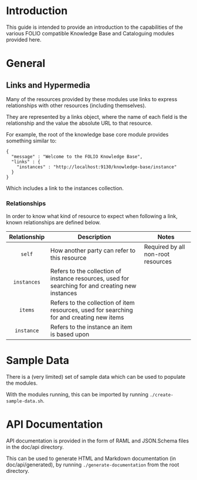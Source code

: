 # Introduction

This guide is intended to provide an introduction to the capabilities of the various FOLIO compatible Knowledge Base and Cataloguing modules provided here.

# General

## Links and Hypermedia

Many of the resources provided by these modules use links to express relationships with other resources (including themselves).

They are represented by a links object, where the name of each field is the relationship and the value the absolute URL to that resource.

For example, the root of the knowledge base core module provides something similar to:

```
{
  "message" : "Welcome to the FOLIO Knowledge Base",
  "links" : {
    "instances" : "http://localhost:9130/knowledge-base/instance"
  }
}
```
Which includes a link to the instances collection.

### Relationships

In order to know what kind of resource to expect when following a link, known relationships are defined below.

| Relationship | Description | Notes |
|:------------:|-------------|----------|
| `self` | How another party can refer to this resource | Required by all non-root resources |
| `instances` | Refers to the collection of instance resources, used for searching for and creating new instances ||
| `items` | Refers to the collection of item resources, used for searching for and creating new items ||
| `instance` | Refers to the instance an item is based upon ||

# Sample Data

There is a (very limited) set of sample data which can be used to populate the modules.

With the modules running, this can be imported by running `./create-sample-data.sh`.

# API Documentation

API documentation is provided in the form of RAML and JSON.Schema files in the doc/api directory.

This can be used to generate HTML and Markdown documentation (in doc/api/generated), by running `./generate-documentation` from the root directory.
